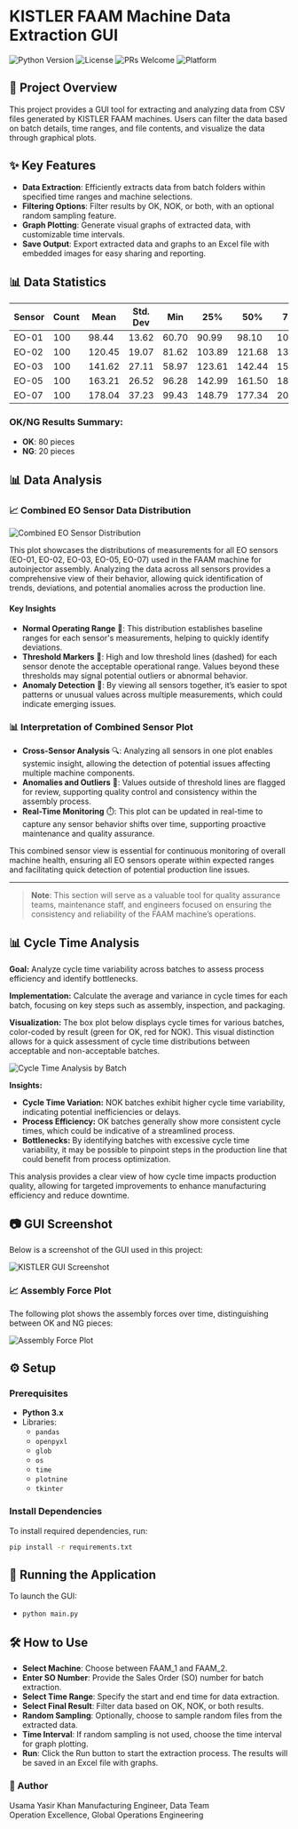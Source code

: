 # KISTLER FAAM Machine Data Extraction GUI

![Python Version](https://img.shields.io/badge/Python-3.8%2B-blue?logo=python&logoColor=white)
![License](https://img.shields.io/badge/License-MIT-green?logo=open-source-initiative&logoColor=white)
![PRs Welcome](https://img.shields.io/badge/PRs-Welcome-brightgreen.svg?style=flat&logo=github)
![Platform](https://img.shields.io/badge/Platform-Windows%20%7C%20Linux-lightgrey?logo=windows&logoColor=white)

## 📄 Project Overview

This project provides a GUI tool for extracting and analyzing data from CSV files generated by KISTLER FAAM machines. Users can filter the data based on batch details, time ranges, and file contents, and visualize the data through graphical plots.

## ✨ Key Features

- **Data Extraction**: Efficiently extracts data from batch folders within specified time ranges and machine selections.
- **Filtering Options**: Filter results by OK, NOK, or both, with an optional random sampling feature.
- **Graph Plotting**: Generate visual graphs of extracted data, with customizable time intervals.
- **Save Output**: Export extracted data and graphs to an Excel file with embedded images for easy sharing and reporting.

## 📊 Data Statistics

| Sensor  | Count | Mean   | Std. Dev | Min    | 25%    | 50%    | 75%    | Max    |
|---------|-------|--------|----------|--------|--------|--------|--------|--------|
| EO-01   | 100   | 98.44  | 13.62    | 60.70  | 90.99  | 98.10  | 106.09 | 127.78 |
| EO-02   | 100   | 120.45 | 19.07    | 81.62  | 103.89 | 121.68 | 130.76 | 174.40 |
| EO-03   | 100   | 141.62 | 27.11    | 58.97  | 123.61 | 142.44 | 157.61 | 236.32 |
| EO-05   | 100   | 163.21 | 26.52    | 96.28  | 142.99 | 161.50 | 180.52 | 225.69 |
| EO-07   | 100   | 178.04 | 37.23    | 99.43  | 148.79 | 177.34 | 202.80 | 287.76 |

### OK/NG Results Summary:
- **OK**: 80 pieces
- **NG**: 20 pieces

## 📊 Data Analysis

### 📈 Combined EO Sensor Data Distribution

![Combined EO Sensor Distribution](snapshots/combined_eo_distribution.png)

This plot showcases the distributions of measurements for all EO sensors (EO-01, EO-02, EO-03, EO-05, EO-07) used in the FAAM machine for autoinjector assembly. Analyzing the data across all sensors provides a comprehensive view of their behavior, allowing quick identification of trends, deviations, and potential anomalies across the production line.

#### Key Insights

- **Normal Operating Range** 🎯: This distribution establishes baseline ranges for each sensor's measurements, helping to quickly identify deviations.
- **Threshold Markers** 🚦: High and low threshold lines (dashed) for each sensor denote the acceptable operational range. Values beyond these thresholds may signal potential outliers or abnormal behavior.
- **Anomaly Detection** 🛑: By viewing all sensors together, it’s easier to spot patterns or unusual values across multiple measurements, which could indicate emerging issues.

### 📊 Interpretation of Combined Sensor Plot

- **Cross-Sensor Analysis** 🔍: Analyzing all sensors in one plot enables systemic insight, allowing the detection of potential issues affecting multiple machine components.
- **Anomalies and Outliers** 📛: Values outside of threshold lines are flagged for review, supporting quality control and consistency within the assembly process.
- **Real-Time Monitoring** ⏱️: This plot can be updated in real-time to capture any sensor behavior shifts over time, supporting proactive maintenance and quality assurance.

This combined sensor view is essential for continuous monitoring of overall machine health, ensuring all EO sensors operate within expected ranges and facilitating quick detection of potential production line issues.

---

> **Note**: This section will serve as a valuable tool for quality assurance teams, maintenance staff, and engineers focused on ensuring the consistency and reliability of the FAAM machine’s operations.

## 📊 Cycle Time Analysis

**Goal:** Analyze cycle time variability across batches to assess process efficiency and identify bottlenecks.

**Implementation:** Calculate the average and variance in cycle times for each batch, focusing on key steps such as assembly, inspection, and packaging.

**Visualization:** The box plot below displays cycle times for various batches, color-coded by result (green for OK, red for NOK). This visual distinction allows for a quick assessment of cycle time distributions between acceptable and non-acceptable batches.

![Cycle Time Analysis by Batch](snapshots/cycle_time_analysis.png)

**Insights:**
- **Cycle Time Variation:** NOK batches exhibit higher cycle time variability, indicating potential inefficiencies or delays.
- **Process Efficiency:** OK batches generally show more consistent cycle times, which could be indicative of a streamlined process.
- **Bottlenecks:** By identifying batches with excessive cycle time variability, it may be possible to pinpoint steps in the production line that could benefit from process optimization.

This analysis provides a clear view of how cycle time impacts production quality, allowing for targeted improvements to enhance manufacturing efficiency and reduce downtime.

## 📷 GUI Screenshot

Below is a screenshot of the GUI used in this project:

![KISTLER GUI Screenshot](snapshots/kistler_gui_screenshot.png)

### 📈 Assembly Force Plot

The following plot shows the assembly forces over time, distinguishing between OK and NG pieces:

![Assembly Force Plot](snapshots/kistler_force_plot.png)

## ⚙️ Setup

### Prerequisites

- **Python 3.x**
- Libraries:
  - `pandas`
  - `openpyxl`
  - `glob`
  - `os`
  - `time`
  - `plotnine`
  - `tkinter`

### Install Dependencies

To install required dependencies, run:
```bash
pip install -r requirements.txt
```

## 🚀 Running the Application
To launch the GUI:
   - `python main.py`

## 🛠️ How to Use

- **Select Machine**: Choose between FAAM_1 and FAAM_2.
- **Enter SO Number**: Provide the Sales Order (SO) number for batch extraction.
- **Select Time Range**: Specify the start and end time for data extraction.
- **Select Final Result**: Filter data based on OK, NOK, or both results.
- **Random Sampling**: Optionally, choose to sample random files from the extracted data.
- **Time Interval**: If random sampling is not used, choose the time interval for graph plotting.
- **Run**: Click the Run button to start the extraction process. The results will be saved in an Excel file with graphs.

### 👤 Author
Usama Yasir Khan
Manufacturing Engineer, Data Team  
Operation Excellence, Global Operations Engineering